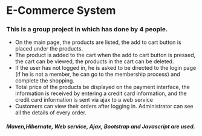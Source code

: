 # E-Commerce System
### This is a group project in  which has done by 4 people.

- On the main page, the products are listed, the add to cart
button is placed under the products.
- The product is added to the cart when the add to cart button is
pressed, the cart can be viewed, the products in the cart can be deleted.
- If the user has not logged in, he is asked to be directed to the
login page (if he is not a member, he can go to the membership
process) and complete the shopping.
- Total price of the products be displayed on the payment
interface, the information is received by entering a credit card
information, and the credit card information is sent via ajax to a
web service
- Customers can view their orders after logging in.
Administrator can see all the details of every order.
##### Maven,Hibernate, Web service, Ajax, Bootstrap and Javascript are used.
